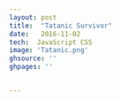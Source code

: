 ```yaml
---
layout: post
title:  "Tatanic Survivor"
date:   2016-11-02
tech:  JavaScript CSS
image: 'Tatanic.png'
ghsource: ''
ghpages: ''


---
```


